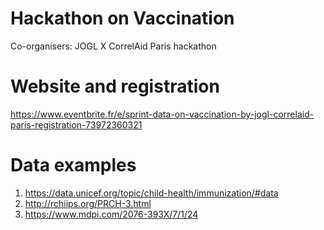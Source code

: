 # Hackathon on Vaccination
Co-organisers: JOGL X CorrelAid Paris  hackathon

# Website and registration
https://www.eventbrite.fr/e/sprint-data-on-vaccination-by-jogl-correlaid-paris-registration-73972360321

# Data examples

1. https://data.unicef.org/topic/child-health/immunization/#data
2. http://rchiips.org/PRCH-3.html
3. https://www.mdpi.com/2076-393X/7/1/24
